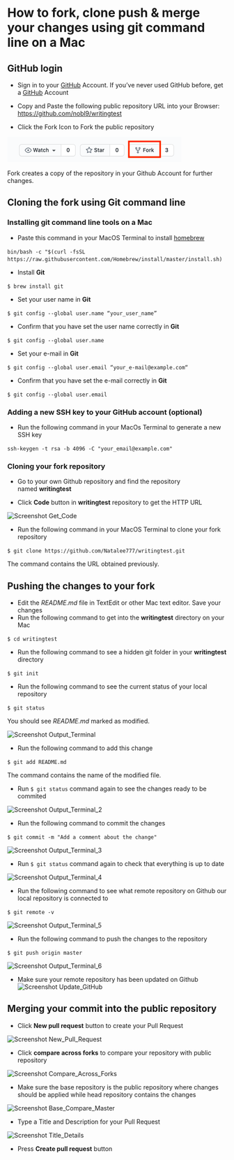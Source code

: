 # How to fork, clone push & merge your changes using git command line on a Mac
## GitHub login
* Sign in to your [GitHub](https://github.com/login) Account. If you’ve never used GitHub before, get a [GitHub](https://github.com) Account
* Copy and Paste the following public repository URL into your Browser: 
https://github.com/nobl9/writingtest

* Click the Fork Icon to Fork the public repository

![Screenshot Fork_Icon](https://github.com/Natalee777/Documentation-Test-Task-nobl9/blob/main/ForkIcon.png)

Fork creates a copy of the repository in your Github Account for further changes.

## Cloning the fork using Git command line
### Installing git command line tools on a Mac

* Paste this command in your MacOS Terminal to install [homebrew](https://brew.sh)

```bin/bash -c "$(curl -fsSL https://raw.githubusercontent.com/Homebrew/install/master/install.sh)```
* Install **Git**

```$ brew install git```
* Set your user name in **Git**

```$ git config --global user.name “your_user_name”```
* Confirm that you have set the user name correctly in **Git**

```$ git config --global user.name```
* Set your e-mail in **Git**

```$ git config --global user.email “your_e-mail@example.com“```
* Confirm that you have set the e-mail correctly in **Git**

```$ git config --global user.email```

### Adding a new SSH key to your GitHub account (optional)
* Run the following command in your MacOs Terminal to generate a new SSH key

```ssh-keygen -t rsa -b 4096 -C "your_email@example.com"```

### Cloning your fork repository

* Go to your own Github repository and find the repository named **writingtest**

* Click **Code** button in **writingtest** repository to get the HTTP URL

![Screenshot Get_Code](https://github.com/Natalee777/Documentation-Test-Task-nobl9/blob/main/GetCode.png)

*  Run the following command in your MacOS Terminal to clone your fork repository

```$ git clone https://github.com/Natalee777/writingtest.git```

The command contains the URL obtained previously.


## Pushing the changes to your fork

* Edit the *README.md* file in TextEdit or other Mac text editor. Save your changes
* Run the following command to get into the **writingtest** directory on your Mac

```$ cd writingtest```

* Run the following command to see a hidden git folder in your **writingtest** directory

```$ git init```

* Run the following command to see the current status of your local repository

```$ git status```

You should see *README.md* marked as modified.

![Screenshot Output_Terminal](https://github.com/Natalee777/Documentation-Test-Task-nobl9/blob/main/Output%20Terminal.png)

* Run the following command to add this change

```$ git add README.md```

The command contains the name of the modified file.

* Run ```$ git status``` command again to see the changes ready to be commited

![Screenshot Output_Terminal_2](https://github.com/Natalee777/Documentation-Test-Task-nobl9/blob/main/Output%20Teminal%202.png)

* Run the following command to commit the changes

```$ git commit -m "Add a comment about the change"```

![Screenshot Output_Terminal_3](https://github.com/Natalee777/Documentation-Test-Task-nobl9/blob/main/Output%20Teminal%203.png)

* Run ```$ git status``` command again to check that everything is up to date

![Screenshot Output_Terminal_4](https://github.com/Natalee777/Documentation-Test-Task-nobl9/blob/main/Output%20Terminal%204.png)

* Run the following command to see what remote repository on Github our local repository is connected to

```$ git remote -v```

![Screenshot Output_Terminal_5](https://github.com/Natalee777/Documentation-Test-Task-nobl9/blob/main/Output%20Terminal%205.png)

* Run the following command to push the changes to the repository

```$ git push origin master```

![Screenshot Output_Terminal_6](https://github.com/Natalee777/Documentation-Test-Task-nobl9/blob/main/Output%20Terminal%206.png)

* Make sure your remote repository has been updated on Github
![Screenshot Update_GitHub](https://github.com/Natalee777/Documentation-Test-Task-nobl9/blob/main/UpdateGitHub.png)

## Merging your commit into the public repository

* Click **New pull request** button to create your Pull Request

![Screenshot New_Pull_Request](https://github.com/Natalee777/Documentation-Test-Task-nobl9/blob/main/New%20Pull%20Request.png)

* Click **compare across forks** to compare your repository with public repository

![Screenshot Compare_Across_Forks](https://github.com/Natalee777/Documentation-Test-Task-nobl9/blob/main/Compare%20Across%20Forks.png)

* Make sure the base repository is the public repository where changes should be applied while head repository contains the changes  

![Screenshot Base_Compare_Master](https://github.com/Natalee777/Documentation-Test-Task-nobl9/blob/main/BaseCompareMaster.png)

* Type a Title and Description for your Pull Request

![Screenshot Title_Details](https://github.com/Natalee777/Documentation-Test-Task-nobl9/blob/main/TitleDetails.png)

* Press **Create pull request** button
